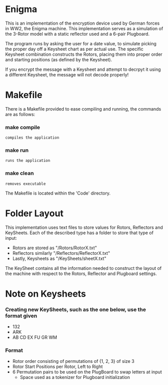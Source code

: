 # Enigma
This is an implementation of the encryption device used by German forces in WW2, the Enigma machine. This implementation serves as a simulation of the 3-Rotor model with a static reflector used and a 6-pair Plugboard.

The program runs by asking the user for a date value, to simulate picking the proper day off a Keysheet chart as per actual use. The specific Keysheet combination constructs the Rotors, placing them into proper order and starting positions (as defined by the Keysheet). 

If you encrypt the message with a Keysheet and attempt to decrpyt it using a different Keysheet, the message will not decode properly!

# Makefile
There is a Makefile provided to ease compiling and running, the commands are as follows:
### make compile
    compiles the application
### make run
	runs the application
### make clean
	removes executable

The Makefile is located within the 'Code' directory.

# Folder Layout
This implementation uses text files to store values for Rotors, Reflectors and KeySheets. Each of the described type has a folder to store that type of input:
* Rotors are stored as "/Rotors/RotorX.txt"
* Reflectors similarly "/Reflectors/ReflectorX.txt"
* Lastly, Keysheets as "/KeySheets/sheetX.txt"

The KeySheet contains all the information needed to construct the layout of the machine with respect to the Rotors, Reflector and Plugboard settings.

# Note on Keysheets
### Creating new KeySheets, such as the one below, use the format given  
* 132
* ARK
* AB CD EX FU GR WM

### Format
* Rotor order consisting of permutations of {1, 2, 3} of size 3
* Rotor Start Positions per Rotor, Left to Right
* 6 Permutation pairs to be used on the PlugBoard to swap letters at input
	* Space used as a tokenizer for Plugboard initialization
